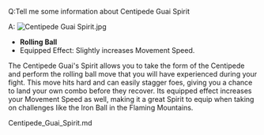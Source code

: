 Q:Tell me some information about Centipede Guai Spirit

A:
![Centipede Guai Spirit.jpg](https://oyster.ignimgs.com/mediawiki/apis.ign.com/black-myth-wukong/0/0e/Centipede_Guai_Spirit.jpg)

  * **Rolling Ball**
  * Equipped Effect: Slightly increases Movement Speed. 



The Centipede Guai's Spirit allows you to take the form of the Centipede and perform the rolling ball move that you will have experienced during your fight. This move hits hard and can easily stagger foes, giving you a chance to land your own combo before they recover. Its equipped effect increases your Movement Speed as well, making it a great Spirit to equip when taking on challenges like the Iron Ball in the Flaming Mountains. 

Centipede_Guai_Spirit.md